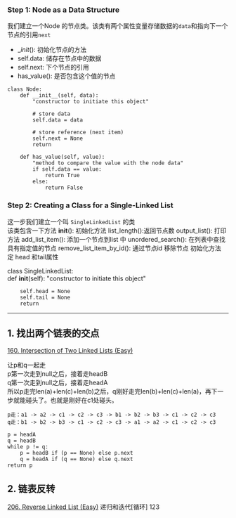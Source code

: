 ### Step 1: Node as a Data Structure
我们建立一个Node 的节点类。该类有两个属性变量存储数据的`data`和指向下一个节点的引用`next`

- __init_(): 初始化节点的方法
- self.data: 储存在节点中的数据
- self.next: 下个节点的引用
- has_value(): 是否包含这个值的节点

```
class Node:
    def __init__(self, data):
        "constructor to initiate this object"

        # store data
        self.data = data

        # store reference (next item)
        self.next = None
        return

    def has_value(self, value):
        "method to compare the value with the node data"
        if self.data == value:
            return True
        else:
            return False
```
            
### Step 2: Creating a Class for a Single-Linked List
这一步我们建立一个叫 `SingleLinkedList` 的类  
该类包含一下方法
__init__(): 初始化方法
list_length():返回节点数
output_list(): 打印方法
add_list_item(): 添加一个节点到list 中
unordered_search(): 在列表中查找具有指定值的节点
remove_list_item_by_id(): 通过节点id 移除节点
初始化方法
定 head 和tail属性


class SingleLinkedList:  
    def __init__(self):
        "constructor to initiate this object"

        self.head = None
        self.tail = None
        return
---
## 1. 找出两个链表的交点
[160. Intersection of Two Linked Lists (Easy)](https://leetcode-cn.com/problems/intersection-of-two-linked-lists/description/)

让p和q一起走  
p第一次走到null之后，接着走headB  
q第一次走到null之后，接着走headA  
所以p走完len(a)+len(c)+len(b)之后，q刚好走完len(b)+len(c)+len(a)，再下一步就能碰头了。也就是刚好在c1处碰头。

`p走：a1 -> a2 -> c1 -> c2 -> c3 -> b1 -> b2 -> b3 -> c1 -> c2 -> c3`  
`q走：b1 -> b2 -> b3 -> c1 -> c2 -> c3 -> a1 -> a2 -> c1 -> c2 -> c3`
```
p = headA
q = headB
while p != q:
    p = headB if (p == None) else p.next
    q = headA if (q == None) else q.next
return p
```

## 2. 链表反转
[206. Reverse Linked List (Easy)](https://leetcode-cn.com/problems/reverse-linked-list/description/)
递归和迭代[循环]
123
